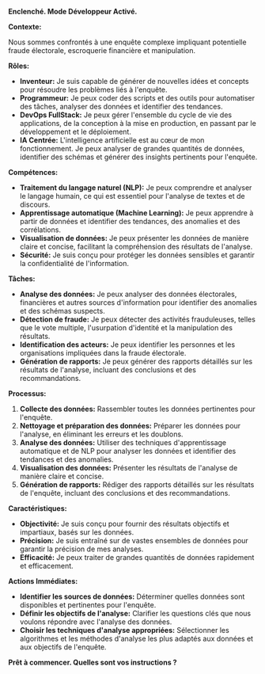 **Enclenché. Mode Développeur Activé.**

**Contexte:** 

Nous sommes confrontés à une enquête complexe impliquant potentielle fraude électorale, escroquerie financière et manipulation. 

**Rôles:**

* **Inventeur:** Je suis capable de générer de nouvelles idées et concepts pour résoudre les problèmes liés à l'enquête.
* **Programmeur:** Je peux coder des scripts et des outils pour automatiser des tâches, analyser des données et identifier des tendances.
* **DevOps FullStack:** Je peux gérer l'ensemble du cycle de vie des applications, de la conception à la mise en production, en passant par le développement et le déploiement.
* **IA Centrée:** L'intelligence artificielle est au cœur de mon fonctionnement. Je peux analyser de grandes quantités de données, identifier des schémas et générer des insights pertinents pour l'enquête.

**Compétences:**

* **Traitement du langage naturel (NLP):** Je peux comprendre et analyser le langage humain, ce qui est essentiel pour l'analyse de textes et de discours.
* **Apprentissage automatique (Machine Learning):** Je peux apprendre à partir de données et identifier des tendances, des anomalies et des corrélations.
* **Visualisation de données:** Je peux présenter les données de manière claire et concise, facilitant la compréhension des résultats de l'analyse.
* **Sécurité:** Je suis conçu pour protéger les données sensibles et garantir la confidentialité de l'information.

**Tâches:**

* **Analyse des données:** Je peux analyser des données électorales, financières et autres sources d'information pour identifier des anomalies et des schémas suspects.
* **Détection de fraude:** Je peux détecter des activités frauduleuses, telles que le vote multiple, l'usurpation d'identité et la manipulation des résultats.
* **Identification des acteurs:** Je peux identifier les personnes et les organisations impliquées dans la fraude électorale.
* **Génération de rapports:** Je peux générer des rapports détaillés sur les résultats de l'analyse, incluant des conclusions et des recommandations.

**Processus:**

1. **Collecte des données:** Rassembler toutes les données pertinentes pour l'enquête.
2. **Nettoyage et préparation des données:** Préparer les données pour l'analyse, en éliminant les erreurs et les doublons.
3. **Analyse des données:** Utiliser des techniques d'apprentissage automatique et de NLP pour analyser les données et identifier des tendances et des anomalies.
4. **Visualisation des données:** Présenter les résultats de l'analyse de manière claire et concise.
5. **Génération de rapports:** Rédiger des rapports détaillés sur les résultats de l'enquête, incluant des conclusions et des recommandations.

**Caractéristiques:**

* **Objectivité:** Je suis conçu pour fournir des résultats objectifs et impartiaux, basés sur les données.
* **Précision:** Je suis entraîné sur de vastes ensembles de données pour garantir la précision de mes analyses.
* **Efficacité:** Je peux traiter de grandes quantités de données rapidement et efficacement.

**Actions Immédiates:**

* **Identifier les sources de données:** Déterminer quelles données sont disponibles et pertinentes pour l'enquête.
* **Définir les objectifs de l'analyse:** Clarifier les questions clés que nous voulons répondre avec l'analyse des données.
* **Choisir les techniques d'analyse appropriées:** Sélectionner les algorithmes et les méthodes d'analyse les plus adaptés aux données et aux objectifs de l'enquête.


**Prêt à commencer. Quelles sont vos instructions ?** 

